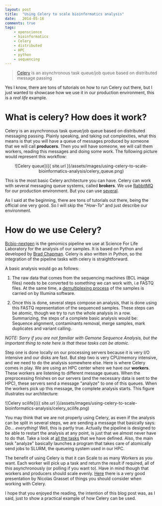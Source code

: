```yaml
---
layout: post
title:  "Using Celery to scale bioinformatics analysis"
date:   2014-05-16
comments: true
tags:
    - openscience
    - bioinformatics
    - Celery
    - distributed
    - HPC
    - python
    - sequencing
---
```

> [Celery][celery] is an asynchronous task queue/job queue based on distributed message passing

Yes I know, there are tons of tutorials on how to run Celery out there, but I just
wanted to showcase how we use it in our production environment, this is a _real life_ example.

# What is celery? How does it work?
Celery is an asynchronous task queue/job queue based on distributed messaging passing.
Plainly speaking, and taking out complexities, what this means is that you will have a
queue of messages produced by someone that we will call **producers**. Then you will have someone,
we will call them workers, reading this messages and doing some work. The following picture would represent this workflow:

<center>
![Celery queue]({{ site.url }}/assets/images/using-celery-to-scale-bioinformatics-analysis/celery_queue.png)
</center>

This is the most basic Celery architecture you can have. Celery can work with several
messaging queue systems, called **brokers**. We use [RabbitMQ][rabbit] for our production
environment. But you can use [several][brokers].

As I said at the beginning, there are tons of tutorials out there, being the official
one very good. So I will skip the "_How-To_" and just describe our environment.

# How do we use Celery?
[Bcbio-nextgen][bcbio] is the genomics pipeline we use at Science For Life Laboratory
for the analysis of our samples. It is based on Python and developed by [Brad Chapman][brad].
Celery is also written in Python, so the integration of the pipeline tasks with celery is straightforward.

A basic analysis would go as follows:

1. The raw data that comes from the sequencing machines (BCL image files) needs
to be converted to something we can work with, i.e FASTQ files. At the same time,
a [demultiplexing process][demux] of the samples is carried on by Illumina software.

2. Once this is done, several steps compose an analysis, that is done using this FASTQ
representation of the sequenced samples. These steps can be atomic, though we try
to run the whole analysis in a row. Summarizing, the steps of a complete basic
analysis would be: Sequence alignment, contaminants removal, merge samples, mark duplicates and variant calling.

_NOTE: Sorry if you are not familiar with Gemone Sequence Analysis, but the important thing to note here is that these tasks can be atomic._

Step one is done locally on our processing servers because it is very I/O intensive and our disks are fast.
But step two is very CPU/memory intensive, and we need to do the analysis somewhere else. Here is where
Celery comes in play. We are using an HPC center where we have our **workers**. These workers are
listening to different message queues. When the preprocessing finishes on our servers (and the necessary
data is sent to the HPC), these servers send a message "analyze" to one of this queues.
When the workers pick up this message, the complete analysis starts. This figure illustrates our architecture:

![Celery scilife]({{ site.url }}/assets/images/using-celery-to-scale-bioinformatics-analysis/celery_scilife.png)

You may think that we are not properly using Celery, as even if the analysis can
be split in several steps, we are sending a message that basically says: _Do… everything_!
Well, this is partly true. Actually the pipeline is designed to be able to restart
the analysis at any point, is just that we almost never have to do that. Take a
look at [all the tasks][tasks] that we have defined. Also, the main task "analyze" basically
launches a program that takes care of atomically send jobs to SLURM, the queueing
system used in our HPC.

The benefit of using Celery is that it can Scale to as many Workers as you want.
Each worker will pick up a task and return the result if required, all of this
asynchronously (or polling if you want to). Have in mind though that workers and
producers should scale evenly. [Here][presentation] there is a very good presentation by Nicolas
Grasset of things you should consider when working with Celery.

I hope that you enjoyed the reading, the intention of this blog post was, as I said,
just to show a practical example of how Celery can be used.


[celery]: http://www.celeryproject.org/
[rabbit]: https://www.rabbitmq.com/
[brokers]: http://docs.celeryproject.org/en/latest/getting-started/first-steps-with-celery.html#choosing-a-broker
[bcbio]: https://github.com/SciLifeLab/bcbb/tree/master/nextgen
[brad]: http://bcb.io
[demux]: http://www.pristionchus.org/mediawiki/index.php/Illumina_sequencing_raw_data_analysis#Demultiplexing
[tasks]: https://github.com/SciLifeLab/bcbb/blob/master/nextgen/bcbio/distributed/tasks.py
[presentation]: http://www.slideshare.net/nicolasgrasset/scaling-up-task-processing-with-celery

